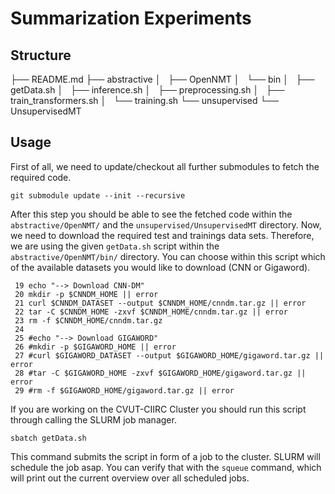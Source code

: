 # Summarization Experiments

## Structure
├── README.md
├── abstractive
│   ├── OpenNMT
│   └── bin
│       ├── getData.sh
│       ├── inference.sh
│       ├── preprocessing.sh
│       ├── train_transformers.sh
│       └── training.sh
└── unsupervised
    └── UnsupervisedMT
## Usage
First of all, we need to update/checkout all further submodules to fetch the
required code.
```
git submodule update --init --recursive
```
After this step you should be able to see the fetched code within the
`abstractive/OpenNMT/` and the `unsupervised/UnsupervisedMT` directory.
Now, we need to download the required test and trainings data sets. Therefore,
we are using the given `getData.sh` script within the `abstractive/OpenNMT/bin/` directory.
You can choose within this script which of the available datasets you would
like to download (CNN or Gigaword).
```
 19 echo "--> Download CNN-DM"
 20 mkdir -p $CNNDM_HOME || error
 21 curl $CNNDM_DATASET --output $CNNDM_HOME/cnndm.tar.gz || error
 22 tar -C $CNNDM_HOME -zxvf $CNNDM_HOME/cnndm.tar.gz || error
 23 rm -f $CNNDM_HOME/cnndm.tar.gz
 24
 25 #echo "--> Download GIGAWORD"
 26 #mkdir -p $GIGAWORD_HOME || error
 27 #curl $GIGAWORD_DATASET --output $GIGAWORD_HOME/gigaword.tar.gz || error
 28 #tar -C $GIGAWORD_HOME -zxvf $GIGAWORD_HOME/gigaword.tar.gz || error
 29 #rm -f $GIGAWORD_HOME/gigaword.tar.gz || error
```
If you are working on the CVUT-CIIRC Cluster you should run this script through
calling the SLURM job manager.
```
sbatch getData.sh
```
This command submits the script in form of a job to the cluster. SLURM will
schedule the job asap. You can verify that with the `squeue` command, which
will print out the current overview over all scheduled jobs.


